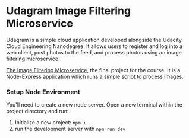 # Udagram Image Filtering Microservice

Udagram is a simple cloud application developed alongside the Udacity Cloud Engineering Nanodegree. It allows users to register and log into a web client, post photos to the feed, and process photos using an image filtering microservice.


[The Image Filtering Microservice](http://udacity-image-filter-dee-prod.us-east-2.elasticbeanstalk.com/filteredimage?image_url=https://timedotcom.files.wordpress.com/2019/03/kitten-report.jpg), the final project for the course. It is a Node-Express application which runs a simple script to process images. 

### Setup Node Environment

You'll need to create a new node server. Open a new terminal within the project directory and run:

1. Initialize a new project: `npm i`
2. run the development server with `npm run dev`


